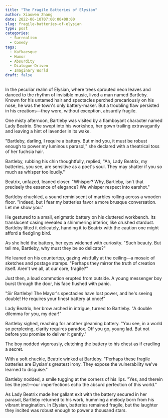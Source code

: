 ```yaml
---
title: "The Fragile Batteries of Elysian"
author: Xiaowen Zhang
date: 2022-06-10T07:00:00+08:00
slug: fragile-batteries-of-elysian
type: post
categories:
  - Surrealism
  - Comedy
tags:
  - Kafkaesque
  - Humor
  - Absurdity
  - Dialogue-Driven
  - Imaginary World
draft: false
---
```


In the peculiar realm of Elysian, where trees sprouted neon leaves and danced to the rhythm of invisible music, lived a man named Bartleby. Known for his untamed hair and spectacles perched precariously on his nose, he was the town's only battery-maker. But a troubling flaw persisted in his creations—they were, without exception, absurdly fragile.

One misty afternoon, Bartleby was visited by a flamboyant character named Lady Beatrix. She swept into his workshop, her gown trailing extravagantly and leaving a hint of lavender in its wake.

"Bartleby, darling, I require a battery. But mind you, it must be robust enough to power my luminous parasol," she declared with a theatrical toss of her fuchsia hair.

Bartleby, rubbing his chin thoughtfully, replied, "Ah, Lady Beatrix, my batteries, you see, are sensitive as a poet's soul. They may shatter if you so much as whisper too loudly."

Beatrix, unfazed, leaned closer. "Whisper? Why, Bartleby, isn't that precisely the essence of elegance? We whisper respect into earshot." 

Bartleby chuckled, a sound reminiscent of marbles rolling across a wooden floor. "Indeed, but I fear my batteries favor a more brusque conversation. Let me show you."

He gestured to a small, enigmatic battery on his cluttered workbench. Its translucent casing revealed a shimmering interior, like crushed stardust. Bartleby lifted it delicately, handing it to Beatrix with the caution one might afford a fledgling bird.

As she held the battery, her eyes widened with curiosity. "Such beauty. But tell me, Bartleby, why must they be so delicate?"

He leaned on his countertop, gazing wistfully at the ceiling—a mosaic of sketches and postage stamps. "Perhaps they mirror the truth of creation itself. Aren't we all, at our core, fragile?"

Just then, a loud commotion erupted from outside. A young messenger boy burst through the door, his face flushed with panic.

"Sir Bartleby! The Mayor's spectacles have lost power, and he's seeing double! He requires your finest battery at once!"

Lady Beatrix, her brow arched in intrigue, turned to Bartleby. "A double dilemma for you, my dear!"

Bartleby sighed, reaching for another gleaming battery. "You see, in a world so perplexing, clarity requires paradox. Off you go, young lad. But not before you promise to deliver it gently."

The boy nodded vigorously, clutching the battery to his chest as if cradling a secret.

With a soft chuckle, Beatrix winked at Bartleby. "Perhaps these fragile batteries are Elysian's greatest irony. They expose the vulnerability we've learned to disguise."

Bartleby nodded, a smile tugging at the corners of his lips. "Yes, and therein lies the jest—our imperfections echo the absurd perfection of this world."

As Lady Beatrix made her gallant exit with the battery secured in her parasol, Bartleby returned to his work, humming a melody born from his vibrant imagination. In Elysian, batteries remained fragile, but the laughter they incited was robust enough to power a thousand stars.